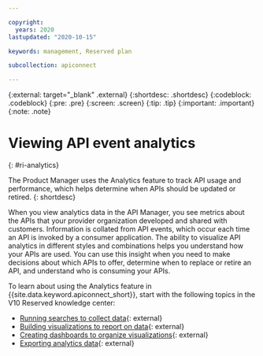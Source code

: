 ```yaml
---

copyright:
  years: 2020
lastupdated: "2020-10-15"

keywords: management, Reserved plan

subcollection: apiconnect

---
```


{:external: target="_blank" .external} 
{:shortdesc: .shortdesc}
{:codeblock: .codeblock}
{:pre: .pre}
{:screen: .screen}
{:tip: .tip}
{:important: .important}
{:note: .note}

# Viewing API event analytics
{: #ri-analytics}

The Product Manager uses the Analytics feature to track API usage and performance, which helps determine when APIs should be updated or retired.
{: shortdesc}

When you view analytics data in the API Manager, you see metrics about the APIs that your provider organization developed and shared with customers. Information is collated from API events, which occur each time an API is invoked by a consumer application. The ability to visualize API analytics in different styles and combinations helps you understand how your APIs are used. You can use this insight when you need to make decisions about which APIs to offer, determine when to replace or retire an API, and understand who is consuming your APIs.

To learn about using the Analytics feature in {{site.data.keyword.apiconnect_short}}, start with the following topics in the V10 Reserved knowledge center:

- [Running searches to collect data](https://www.ibm.com/support/knowledgecenter/SSMNED_v10cloud/com.ibm.apic.apionprem.doc/capim_analytics_discoverapps.html){: external}
- [Building visualizations to report on data](https://www.ibm.com/support/knowledgecenter/SSMNED_v10cloud/com.ibm.apic.apionprem.doc/capim_analytics_visualizationapps.html){: external}
- [Creating dashboards to organize visualizations](https://www.ibm.com/support/knowledgecenter/SSMNED_v10cloud/com.ibm.apic.apionprem.doc/capim_analytics_defaultdashboard.html){: external}
- [Exporting analytics data](https://www.ibm.com/support/knowledgecenter/SSMNED_v10cloud/com.ibm.apic.apionprem.doc/tapim_analytics_viewexportanalyticsdata.html){: external}
